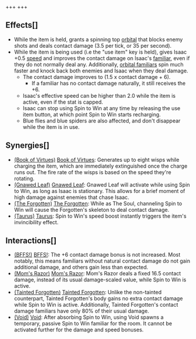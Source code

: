 +++
+++

Effects[]
---------


* While the item is held, grants a spinning top [orbital](/wiki/Familiar#Orbital_Familiars "Familiar") that blocks enemy shots and deals contact damage (3.5 per tick, or 35 per second).
* While the item is being used (i.e the "use item" key is held), gives Isaac +0.5 [speed](/wiki/Speed "Speed") and improves the contact damage on Isaac's [familiar](/wiki/Familiar "Familiar"), even if they do not normally deal any. Additionally, [orbital familiars](/wiki/Orbital_familiar "Orbital familiar") spin much faster and knock back both enemies and Isaac when they deal damage.
	+ The contact damage improves to (1.5 x contact damage + 6).
		- If a familiar has no contact damage naturally, it still receives the +6.
	+ Isaac's effective speed can be higher than 2.0 while the item is active, even if the stat is capped.
	+ Isaac can stop using Spin to Win at any time by releasing the use item button, at which point Spin to Win starts recharging.
	+ Blue flies and blue spiders are also affected, and don't disappear while the item is in use.


Synergies[]
-----------


* [(Book of Virtues)](/wiki/Book_of_Virtues "Book of Virtues") [Book of Virtues](/wiki/Book_of_Virtues "Book of Virtues"): Generates up to eight wisps while charging the item, which are immediately extinguished once the charge runs out. The fire rate of the wisps is based on the speed they're rotating.
* [(Gnawed Leaf)](/wiki/Gnawed_Leaf "Gnawed Leaf") [Gnawed Leaf](/wiki/Gnawed_Leaf "Gnawed Leaf"): Gnawed Leaf will activate while using Spin to Win, as long as Isaac is stationary. This allows for a brief moment of high damage against enemies that chase Isaac.
* [(The Forgotten)](/wiki/The_Forgotten "The Forgotten") [The Forgotten](/wiki/The_Forgotten "The Forgotten"): While as The Soul, channeling Spin to Win will cause the Forgotten's skeleton to deal contact damage.
* [(Taurus)](/wiki/Taurus "Taurus") [Taurus](/wiki/Taurus "Taurus"): Spin to Win's speed boost instantly triggers the item's invincibility effect.


Interactions[]
--------------


* [(BFFS!)](/wiki/BFFS! "BFFS!") [BFFS!](/wiki/BFFS! "BFFS!"): The +6 contact damage bonus is not increased. Most notably, this means familiars without natural contact damage do not gain additional damage, and others gain less than expected.
* [(Mom's Razor)](/wiki/Mom%27s_Razor "Mom's Razor") [Mom's Razor](/wiki/Mom%27s_Razor "Mom's Razor"): Mom's Razor deals a fixed 16.5 contact damage, instead of its usual damage-scaled value, while Spin to Win is active.
* [(Tainted Forgotten)](/wiki/Tainted_Forgotten "Tainted Forgotten") [Tainted Forgotten](/wiki/Tainted_Forgotten "Tainted Forgotten"): Unlike the non-tainted counterpart, Tainted Forgotten's body gains no extra contact damage while Spin to Win is active. Additionally, Tainted Forgotten's contact damage familiars have only 80% of their usual damage.
* [(Void)](/wiki/Void "Void") [Void](/wiki/Void "Void"): After absorbing Spin to Win, using Void spawns a temporary, passive Spin to Win familiar for the room. It cannot be activated further for the damage and speed bonuses.



